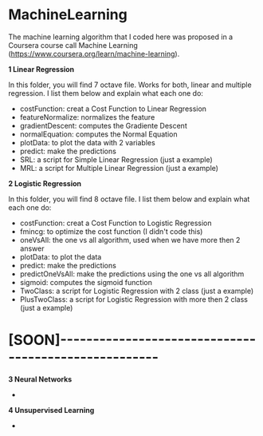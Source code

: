 # MachineLearning

The machine learning algorithm that I coded here was proposed in a Coursera course call Machine Learning (https://www.coursera.org/learn/machine-learning).

**1 Linear Regression**

In this folder, you will find 7 octave file. Works for both, linear and multiple regression. I list them below and explain what each one do:
<ul>
  <li>costFunction: creat a Cost Function to Linear Regression </li>
  <li>featureNormalize: normalizes the feature</li>
  <li>gradientDescent: computes the Gradiente Descent</li>
  <li>normalEquation: computes the Normal Equation</li>
  <li>plotData: to plot the data with 2 variables</li>
  <li>predict: make the predictions</li>
  <li>SRL: a script for Simple Linear Regression (just a example)</li>
  <li>MRL: a script for Multiple Linear Regression (just a example)</li>
</ul>

**2 Logistic Regression**

In this folder, you will find 8 octave file. I list them below and explain what each one do:
<ul>
  <li>costFunction: creat a Cost Function to Logistic Regression </li>
  <li>fmincg: to optimize the cost function (I didn't code this)</li>
  <li>oneVsAll: the one vs all algorithm, used when we have more then 2 answer</li>
  <li>plotData: to plot the data</li>
  <li>predict: make the predictions</li>
  <li>predictOneVsAll: make the predictions using the one vs all algorithm</li>
  <li>sigmoid: computes the sigmoid function</li>
  <li>TwoClass: a script for Logistic Regression with 2 class (just a example)</li>
  <li>PlusTwoClass: a script for Logistic Regression with more then 2 class (just a example)</li>
</ul>

# [SOON]-----------------------------------------------------

**3 Neural Networks**

<ul> 
  <li></li>
</ul>

**4 Unsupervised Learning**

<ul> 
  <li></li>
</ul>

